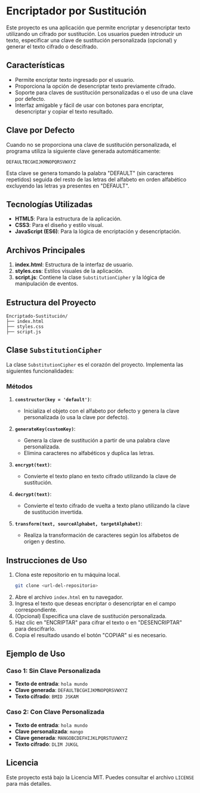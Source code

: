 # Encriptador por Sustitución

Este proyecto es una aplicación que permite encriptar y desencriptar texto utilizando un cifrado por sustitución. Los usuarios pueden introducir un texto, especificar una clave de sustitución personalizada (opcional) y generar el texto cifrado o descifrado.

## Características

- Permite encriptar texto ingresado por el usuario.
- Proporciona la opción de desencriptar texto previamente cifrado.
- Soporte para claves de sustitución personalizadas o el uso de una clave por defecto.
- Interfaz amigable y fácil de usar con botones para encriptar, desencriptar y copiar el texto resultado.

## Clave por Defecto

Cuando no se proporciona una clave de sustitución personalizada, el programa utiliza la siguiente clave generada automáticamente:

`DEFAULTBCGHIJKMNOPQRSVWXYZ`

Esta clave se genera tomando la palabra "DEFAULT" (sin caracteres repetidos) seguida del resto de las letras del alfabeto en orden alfabético excluyendo las letras ya presentes en "DEFAULT".

## Tecnologías Utilizadas

- **HTML5**: Para la estructura de la aplicación.
- **CSS3**: Para el diseño y estilo visual.
- **JavaScript (ES6)**: Para la lógica de encriptación y desencriptación.

## Archivos Principales

1. **index.html**: Estructura de la interfaz de usuario.
2. **styles.css**: Estilos visuales de la aplicación.
3. **script.js**: Contiene la clase `SubstitutionCipher` y la lógica de manipulación de eventos.

## Estructura del Proyecto

```plaintext
Encriptado-Sustitución/
├── index.html
├── styles.css
├── script.js
```

## Clase `SubstitutionCipher`

La clase `SubstitutionCipher` es el corazón del proyecto. Implementa las siguientes funcionalidades:

### Métodos

1. **`constructor(key = 'default')`**:
   - Inicializa el objeto con el alfabeto por defecto y genera la clave personalizada (o usa la clave por defecto).

2. **`generateKey(customKey)`**:
   - Genera la clave de sustitución a partir de una palabra clave personalizada.
   - Elimina caracteres no alfabéticos y duplica las letras.

3. **`encrypt(text)`**:
   - Convierte el texto plano en texto cifrado utilizando la clave de sustitución.

4. **`decrypt(text)`**:
   - Convierte el texto cifrado de vuelta a texto plano utilizando la clave de sustitución invertida.

5. **`transform(text, sourceAlphabet, targetAlphabet)`**:
   - Realiza la transformación de caracteres según los alfabetos de origen y destino.

## Instrucciones de Uso

1. Clona este repositorio en tu máquina local.
   ```bash
   git clone <url-del-repositorio>
   ```
2. Abre el archivo `index.html` en tu navegador.
3. Ingresa el texto que deseas encriptar o desencriptar en el campo correspondiente.
4. (Opcional) Especifica una clave de sustitución personalizada.
5. Haz clic en "ENCRIPTAR" para cifrar el texto o en "DESENCRIPTAR" para descifrarlo.
6. Copia el resultado usando el botón "COPIAR" si es necesario.

## Ejemplo de Uso

### Caso 1: Sin Clave Personalizada

- **Texto de entrada**: `hola mundo`
- **Clave generada**: `DEFAULTBCGHIJKMNOPQRSVWXYZ`
- **Texto cifrado**: `BMID JSKAM`

### Caso 2: Con Clave Personalizada

- **Texto de entrada**: `hola mundo`
- **Clave personalizada**: `mango`
- **Clave generada**: `MANGOBCDEFHIJKLPQRSTUVWXYZ`
- **Texto cifrado**: `DLIM JUKGL`

## Licencia

Este proyecto está bajo la Licencia MIT. Puedes consultar el archivo `LICENSE` para más detalles.

